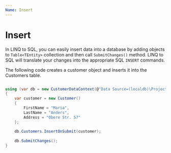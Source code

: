 ```yaml
---
Name: Insert
---
```


# Insert

In LINQ to SQL, you can easily insert data into a database by adding objects to `Table<TEntity>` collection and then call `SubmitChanges()` method. LINQ to SQL will translate your changes into the appropriate SQL `INSERT` commands.

The following code creates a customer object and inserts it into the Customers table.

```csharp

using (var db = new CustomerDataContext(@"Data Source=(localdb)\ProjectsV13;Initial Catalog=CustomerDB;"))
{
    var customer = new Customer()
    {
        FirstName = "Maria",
        LastName = "Anders",
        Address = "Obere Str. 57"
    };
    
    db.Customers.InsertOnSubmit(customer);
    
    db.SubmitChanges();
}

```